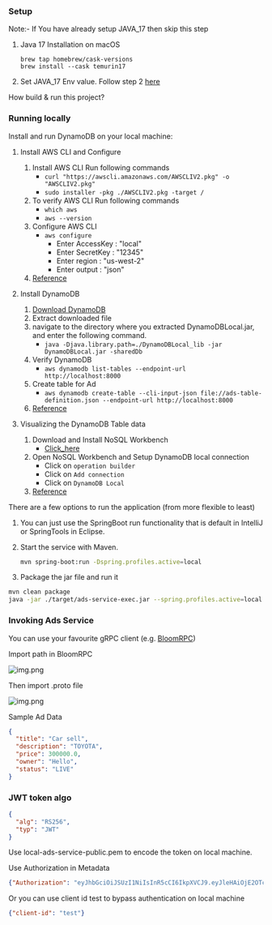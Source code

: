 ### Setup
Note:- If You have already setup JAVA_17 then skip this step
1. Java 17 Installation on macOS
   ```
   brew tap homebrew/cask-versions
   brew install --cask temurin17
   ```
2. Set JAVA_17 Env value. Follow step 2 [here](https://www.java.com/en/download/help/path.html)

How build & run this project?
### Running locally
Install and run DynamoDB on your local machine:

1. Install AWS CLI  and Configure
    1. Install AWS CLI Run following commands
        * `curl "https://awscli.amazonaws.com/AWSCLIV2.pkg" -o "AWSCLIV2.pkg"`
        * `sudo installer -pkg ./AWSCLIV2.pkg -target /`
    2. To verify AWS CLI Run following commands
        * `which aws`
        * `aws --version`
    3. Configure AWS CLI
        * `aws configure`
            - Enter AccessKey : "local"
            - Enter SecretKey : "12345"
            - Enter region : "us-west-2"
            - Enter output : "json"
    4. [Reference](https://docs.aws.amazon.com/cli/latest/userguide/getting-started-install.html)

2. Install DynamoDB

    1. [Download DynamoDB](https://s3.us-west-2.amazonaws.com/dynamodb-local/dynamodb_local_latest.tar.gz)
    2. Extract downloaded file
    3. navigate to the directory where you extracted DynamoDBLocal.jar, and enter the following command.
        * `java -Djava.library.path=./DynamoDBLocal_lib -jar DynamoDBLocal.jar -sharedDb`
    4. Verify DynamoDB
        * `aws dynamodb list-tables --endpoint-url http://localhost:8000`
    5. Create table for Ad
        * `aws dynamodb create-table --cli-input-json file://ads-table-definition.json --endpoint-url http://localhost:8000`
    6. [Reference](https://docs.aws.amazon.com/amazondynamodb/latest/developerguide/DynamoDBLocal.DownloadingAndRunning.html)

3. Visualizing the DynamoDB Table data

    1. Download and Install NoSQL Workbench
        * [Click_here](https://s3.amazonaws.com/nosql-workbench/NoSQL%20Workbench-mac-3.3.0.dmg)
    2. Open NoSQL Workbench and Setup DynamoDB local connection
        * Click on `operation builder`
        * Click on `Add connection`
        * Click on `DynamoDB Local`
    3. [Reference](https://docs.aws.amazon.com/amazondynamodb/latest/developerguide/workbench.settingup.html)

There are a few options to run the application (from more flexible to least)

1. You can just use the SpringBoot run functionality that is default in IntelliJ or SpringTools in Eclipse.

2. Start the service with Maven.
    ```bash
    mvn spring-boot:run -Dspring.profiles.active=local
    ```
   
3. Package the jar file and run it

  ```bash
  mvn clean package
  java -jar ./target/ads-service-exec.jar --spring.profiles.active=local
  ```

### Invoking Ads Service

You can use your favourite gRPC client (e.g. [BloomRPC](https://formulae.brew.sh/cask/bloomrpc))

Import path in BloomRPC

![img.png](src-images/img.png)

Then import .proto file

![img.png](src-images/proto-img.png)

Sample Ad Data
```json
{
  "title": "Car sell",
  "description": "TOYOTA",
  "price": 300000.0,
  "owner": "Hello",
  "status": "LIVE"
}
```

### JWT token algo

```json
{
  "alg": "RS256",
  "typ": "JWT"
}
```

Use local-ads-service-public.pem to encode the token on local machine. 

Use Authorization in Metadata
```json
{"Authorization": "eyJhbGciOiJSUzI1NiIsInR5cCI6IkpXVCJ9.eyJleHAiOjE2OTczOTkyMDUsImlhdCI6MTY5NzM5NTYwNSwiaXNzIjoid3d3LmFjbWUuY29tIiwic3ViIjoiZjFlMzNhYjMtMDI3Zi00N2M1LWJiMDctOGRkOGFiMzdhMmQzIn0.cAP9Tav4VxO_JDxh7gL4AIoFVUZbeC27wwz5NYb-AY2OLss_mmFZGzgDPazmNYrw2_OyjDJqrTicffxF3kvJQiRHuljg4YOC0XgTwDo7aaLvw9DJFSPU8UAdVYEHZsD_CicOBkizNZlWeeIg8BwmxD6_KQdd454v7Kefr_uagMw6JUWHcyn8YZ68JexNtAyVv4ImEGd4QHPKoli5a2iWDRiAJKHG5LpKPE2DZw0avH4b6CJISz5jmTjRkN2357MS6Zudj9Hee35lJGEDxMND9wXIlAcju6vgMCm02KnY56JcnbD5StvZhE5nKcoU7tA0Rh6XKAI73Du4pn-6W11trQ"}
```
Or you can use client id test to bypass authentication on local machine 
```json
{"client-id": "test"}
```


